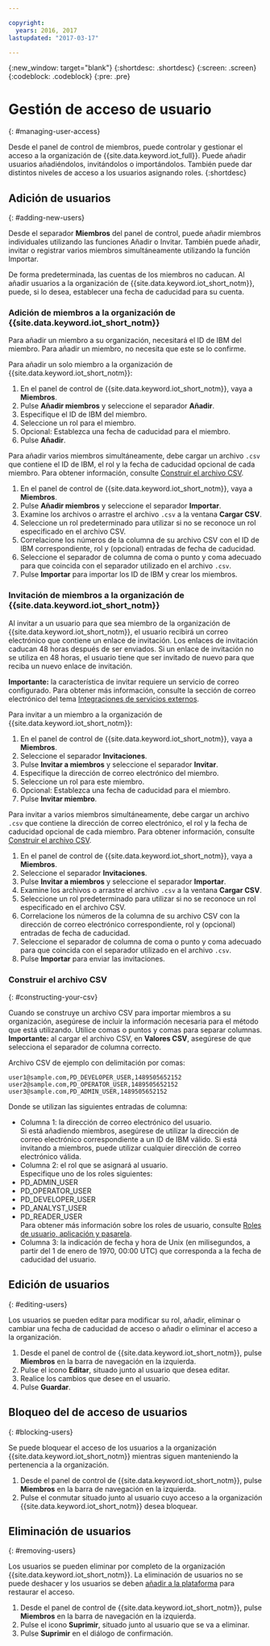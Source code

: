 ```yaml
---

copyright:
  years: 2016, 2017
lastupdated: "2017-03-17"

---
```


{:new_window: target="blank"}
{:shortdesc: .shortdesc}
{:screen: .screen}
{:codeblock: .codeblock}
{:pre: .pre}

# Gestión de acceso de usuario
{: #managing-user-access}

Desde el panel de control de miembros, puede controlar y gestionar el acceso a la organización de {{site.data.keyword.iot_full}}. Puede añadir usuarios añadiéndolos, invitándolos<!--, registering--> o importándolos. También puede dar distintos niveles de acceso a los usuarios asignando roles.
{:shortdesc}

## Adición de usuarios
{: #adding-new-users}

Desde el separador **Miembros** del panel de control, puede añadir miembros individuales utilizando las funciones <!--Add, Invite, or Register--> Añadir o Invitar. También puede <!--add, invite, or register-->añadir, invitar o registrar varios miembros simultáneamente utilizando la función Importar.

De forma predeterminada, las cuentas de los miembros no caducan. Al añadir usuarios a la organización de {{site.data.keyword.iot_short_notm}}, puede, si lo desea, establecer una fecha de caducidad para su cuenta.

### Adición de miembros a la organización de {{site.data.keyword.iot_short_notm}}

Para añadir un miembro a su organización, necesitará el ID de IBM del miembro. Para añadir un miembro, no necesita que este se lo confirme.

Para añadir un solo miembro a la organización de {{site.data.keyword.iot_short_notm}}:
1. En el panel de control de {{site.data.keyword.iot_short_notm}}, vaya a **Miembros**.
2. Pulse **Añadir miembros** y seleccione el separador **Añadir**.
3. Especifique el ID de IBM del miembro.
4. Seleccione un rol para el miembro.
5. Opcional: Establezca una fecha de caducidad para el miembro.
6. Pulse **Añadir**.

Para añadir varios miembros simultáneamente, debe cargar un archivo `.csv` que contiene el ID de IBM, el rol y la fecha de caducidad opcional de cada miembro. Para obtener información, consulte [Construir el archivo CSV](#constructing-your-csv).
1. En el panel de control de {{site.data.keyword.iot_short_notm}}, vaya a **Miembros**.
2. Pulse **Añadir miembros** y seleccione el separador **Importar**.
3. Examine los archivos o arrastre el archivo `.csv` a la ventana **Cargar CSV**.
4. Seleccione un rol predeterminado para utilizar si no se reconoce un rol especificado en el archivo CSV.
5. Correlacione los números de la columna de su archivo CSV con el ID de IBM correspondiente, rol y (opcional) entradas de fecha de caducidad.
6. Seleccione el separador de columna de coma o punto y coma adecuado para que coincida con el separador utilizado en el archivo `.csv`.
7. Pulse **Importar** para importar los ID de IBM y crear los miembros.


### Invitación de miembros a la organización de {{site.data.keyword.iot_short_notm}}

Al invitar a un usuario para que sea miembro de la organización de {{site.data.keyword.iot_short_notm}}, el usuario recibirá un correo electrónico que contiene un enlace de invitación. Los enlaces de invitación caducan 48 horas después de ser enviados. Si un enlace de invitación no se utiliza en 48 horas, el usuario tiene que ser invitado de nuevo para que reciba un nuevo enlace de invitación.

**Importante:** la característica de invitar requiere un servicio de correo configurado. Para obtener más información, consulte la sección de correo electrónico del tema [Integraciones de servicios externos](reference/extensions/index.html#email).

Para invitar a un miembro a la organización de {{site.data.keyword.iot_short_notm}}:
1. En el panel de control de {{site.data.keyword.iot_short_notm}}, vaya a **Miembros**.
2. Seleccione el separador **Invitaciones**.
2. Pulse **Invitar a miembros** y seleccione el separador **Invitar**.
3. Especifique la dirección de correo electrónico del miembro.
4. Seleccione un rol para este miembro.
5. Opcional: Establezca una fecha de caducidad para el miembro.
6. Pulse **Invitar miembro**.

Para invitar a varios miembros simultáneamente, debe cargar un archivo `.csv` que contiene la dirección de correo electrónico, el rol y la fecha de caducidad opcional de cada miembro. Para obtener información, consulte [Construir el archivo CSV](#constructing-your-csv).
1. En el panel de control de {{site.data.keyword.iot_short_notm}}, vaya a **Miembros**.
2. Seleccione el separador **Invitaciones**.
2. Pulse **Invitar a miembros** y seleccione el separador **Importar**.
3. Examine los archivos o arrastre el archivo `.csv` a la ventana **Cargar CSV**.
4. Seleccione un rol predeterminado para utilizar si no se reconoce un rol especificado en el archivo CSV.
5. Correlacione los números de la columna de su archivo CSV con la dirección de correo electrónico correspondiente, rol y (opcional) entradas de fecha de caducidad.
6. Seleccione el separador de columna de coma o punto y coma adecuado para que coincida con el separador utilizado en el archivo `.csv`.
7. Pulse **Importar** para enviar las invitaciones.

<!-- ### Registering a member with your {{site.data.keyword.iot_short_notm}} organization

If your organization is using {{site.data.keyword.Bluemix_notm}} {{site.data.keyword.ssoshort}}, you can add individual members to your organization by registering them, which does not require an IBMid.

To register a member with your {{site.data.keyword.iot_short_notm}} organization:
1. In the {{site.data.keyword.iot_short_notm}} dashboard, go to **Members**.
2. Select the **Invitations** tab.
2. Click **Invite Members** and select **Invite**.
3. Enter the email address of the member.
4. Select a role for this member.
5. Enter the subject, realm name, and issuer.
   **Important:** Ensure that the `Subject`, `Realm Name`, and `Issuer` fields comply with the OpenID Connect recommendations and standards. For more information, see the [OpenID Connect ![External link icon](../../icons/launch-glyph.svg "External link icon")](http://openid.net/connect/){: new_window} website.
6. Optional: Set an expiry date for the member.
7. Click **Register Member**.

To register multiple members simultaneously, you must upload a CSV (`.csv`) file that contains the email address, role, subject, realm name, issuer, and the optional expiry date of each member.
1. In the {{site.data.keyword.iot_short_notm}} dashboard, go to **Access**.
2. Click **Add Member** and select **Import**.
3. Click **Bulk Register**.
4. Select a default role and ensure that the column numbers on your CSV file match the column numbers in the CSV settings.
5. Ensure the column separator in your CSV file matches the column separator in the CSV settings.
6. Click **Browse your files** or drag the CSV file into the **Upload CSV** window. -->

### Construir el archivo CSV
{: #constructing-your-csv}

Cuando se construye un archivo CSV para importar miembros a su organización, asegúrese de incluir la información necesaria para el método que está utilizando. Utilice comas o puntos y comas para separar columnas.  
**Importante:** al cargar el archivo CSV, en **Valores CSV**, asegúrese de que selecciona el separador de columna correcto.

Archivo CSV de ejemplo con delimitación por comas:  
```
user1@sample.com,PD_DEVELOPER_USER,1489505652152
user2@sample.com,PD_OPERATOR_USER,1489505652152
user3@sample.com,PD_ADMIN_USER,1489505652152
```

Donde se utilizan las siguientes entradas de columna:  
- Columna 1: la dirección de correo electrónico del usuario.  
Si está añadiendo miembros, asegúrese de utilizar la dirección de correo electrónico correspondiente a un ID de IBM válido. Si está invitando a miembros, puede utilizar cualquier dirección de correo electrónico válida. 
- Columna 2: el rol que se asignará al usuario.  
Especifique uno de los roles siguientes:
 - PD_ADMIN_USER
 - PD_OPERATOR_USER
 - PD_DEVELOPER_USER
 - PD_ANALYST_USER
 - PD_READER_USER  
 Para obtener más información sobre los roles de usuario, consulte [Roles de usuario, aplicación y pasarela](roles_index.html#user_roles).
- Columna 3: la indicación de fecha y hora de Unix (en milisegundos, a partir del 1 de enero de 1970, 00:00 UTC) que corresponda a la fecha de caducidad del usuario.

## Edición de usuarios
{: #editing-users}

Los usuarios se pueden editar para modificar su rol, añadir, eliminar o cambiar una fecha de caducidad de acceso o añadir o eliminar el acceso a la organización.

1. Desde el panel de control de {{site.data.keyword.iot_short_notm}}, pulse **Miembros** en la barra de navegación en la izquierda.
2. Pulse el icono **Editar**, situado junto al usuario que desea editar.
3. Realice los cambios que desee en el usuario.
4. Pulse **Guardar**.

## Bloqueo del de acceso de usuarios
{: #blocking-users}

Se puede bloquear el acceso de los usuarios a la organización {{site.data.keyword.iot_short_notm}} mientras siguen manteniendo la pertenencia a la organización.

1. Desde el panel de control de {{site.data.keyword.iot_short_notm}}, pulse **Miembros** en la barra de navegación en la izquierda.
2. Pulse el conmutar situado junto al usuario cuyo acceso a la organización {{site.data.keyword.iot_short_notm}} desea bloquear.


## Eliminación de usuarios
{: #removing-users}

Los usuarios se pueden eliminar por completo de la organización {{site.data.keyword.iot_short_notm}}. La eliminación de usuarios no se puede deshacer y los usuarios se deben [añadir a la plataforma](#adding-new-users) para restaurar el acceso.

1. Desde el panel de control de {{site.data.keyword.iot_short_notm}}, pulse **Miembros** en la barra de navegación en la izquierda.
2. Pulse el icono **Suprimir**, situado junto al usuario que se va a eliminar.
3. Pulse **Suprimir** en el diálogo de confirmación.
